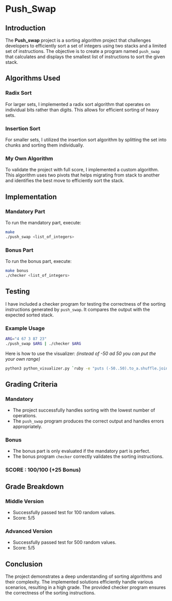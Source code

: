# Push_Swap

## Introduction
The **Push_swap** project is a sorting algorithm project that challenges developers to efficiently sort a set of integers using two stacks and a limited set of instructions. The objective is to create a program named `push_swap` that calculates and displays the smallest list of instructions to sort the given stack.

## Algorithms Used
### Radix Sort
For larger sets, I implemented a radix sort algorithm that operates on individual bits rather than digits. This allows for efficient sorting of heavy sets.

### Insertion Sort
For smaller sets, I utilized the insertion sort algorithm by splitting the set into chunks and sorting them individually.

### My Own Algorithm
To validate the project with full score, I implemented a custom algorithm. This algorithm uses two pivots that helps migrating from stack to another and identifies the best move to efficiently sort the stack.

## Implementation
### Mandatory Part
To run the mandatory part, execute:
```bash
make
./push_swap <list_of_integers>
```

### Bonus Part
To run the bonus part, execute:
```bash
make bonus
./checker <list_of_integers>
```

## Testing
I have included a checker program for testing the correctness of the sorting instructions generated by `push_swap`. It compares the output with the expected sorted stack.

### Example Usage
```bash
ARG="4 67 3 87 23"
./push_swap $ARG | ./checker $ARG
```
Here is how to use the visualizer: *(instead of -50 ad 50 you can put the your own range)*
```bash
python3 python_visualizer.py `ruby -e "puts (-50..50).to_a.shuffle.join(' ')"`
```

## Grading Criteria
### Mandatory
- The project successfully handles sorting with the lowest number of operations.
- The `push_swap` program produces the correct output and handles errors appropriately.

### Bonus
- The bonus part is only evaluated if the mandatory part is perfect.
- The bonus program `checker` correctly validates the sorting instructions.

### SCORE : 100/100 (+25 Bonus)

## Grade Breakdown
### Middle Version
- Successfully passed test for 100 random values.
- Score: 5/5

### Advanced Version
- Successfully passed test for 500 random values.
- Score: 5/5

## Conclusion
The project demonstrates a deep understanding of sorting algorithms and their complexity. The implemented solutions efficiently handle various scenarios, resulting in a high grade. The provided checker program ensures the correctness of the sorting instructions.
